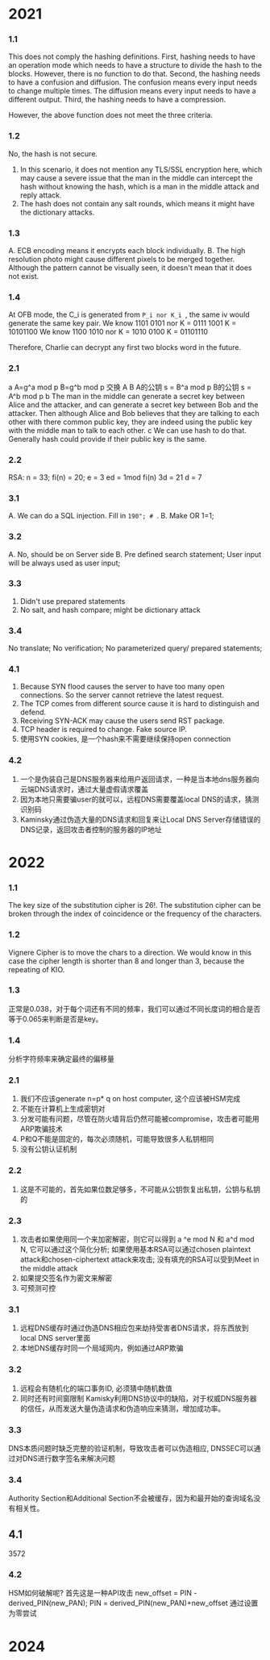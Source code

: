 # 2021
### 1.1 
This does not comply the hashing definitions. 
First, hashing needs to have an operation mode which needs to have a structure to divide the hash to the blocks. However, there is no function to do that. 
Second, the hashing needs to have a confusion and diffusion. The confusion means every input needs to change multiple times. The diffusion means every input needs to have a different output. 
Third, the hashing needs to have a compression. 

However, the above function does not meet the three criteria. 
### 1.2
No, the hash is not secure. 
1. In this scenario, it does not mention any TLS/SSL encryption here, which may cause a severe issue that the man in the middle can intercept the hash without knowing the hash, which is a man in the middle attack and reply attack. 
2. The hash does not contain any salt rounds, which means it might have the dictionary attacks. 
### 1.3 
A. ECB encoding means it encrypts each block individually. 
B. The high resolution photo might cause different pixels to be merged together. Although the pattern cannot be visually seen, it doesn't mean that it does not exist. 

### 1.4 
At OFB mode, the C_i is generated from `P_i nor K_i `, the same iv would generate the same key pair. 
We know 1101 0101 nor K = 0111 1001 
K = 10101100
We know 1100 1010 nor K = 1010 0100
K = 01101110

Therefore, Charlie can decrypt any first two blocks word in the future. 
### 2.1 
a
A=g^a mod p
B=g^b mod p
交换 A B
A的公钥 s = B^a mod p
B的公钥 s = A^b mod p
b
The man in the middle can generate a secret key between Alice and the attacker, and can generate a secret key between Bob and the attacker. Then although Alice and Bob believes that they are talking to each other with there common public key, they are indeed using the public key with the middle man to talk to each other. 
c
We can use hash to do that. Generally hash could provide if their public key is the same. 


### 2.2
RSA: n = 33; fi(n) = 20; e = 3
ed = 1mod fi(n)
3d = 21 d = 7

### 3.1
A. We can do a SQL injection. Fill in `190"; # `. 
B. Make OR 1=1; 
### 3.2
A. No, should be on Server side
B. Pre defined search statement; User input will be always used as user input; 
### 3.3
1. Didn't use prepared statements
2. No salt, and hash compare; might be dictionary attack
### 3.4
No translate; No verification; No parameterized query/ prepared statements; 
### 4.1 
1. Because SYN flood causes the server to have too many open connections. So the server cannot retrieve the latest request. 
2. The TCP comes from different source cause it is hard to distinguish and defend. 
3. Receiving SYN-ACK may cause the users send RST package. 
4. TCP header is required to change. Fake source IP. 
5. 使用SYN cookies, 是一个hash来不需要继续保持open connection
### 4.2
1. 一个是伪装自己是DNS服务器来给用户返回请求，一种是当本地dns服务器向云端DNS请求时，通过大量虚假请求覆盖
2. 因为本地只需要骗user的就可以，远程DNS需要覆盖local DNS的请求，猜测识别码
3. Kaminsky通过伪造大量的DNS请求和回复来让Local DNS Server存储错误的DNS记录，返回攻击者控制的服务器的IP地址
# 2022
### 1.1 

The key size of the substitution cipher is 26!. The substitution cipher can be broken through the index of coincidence or the frequency of the characters. 

### 1.2 
Vignere Cipher is to move the chars to a direction. We would know in this case the cipher length is shorter than 8 and longer than 3, because the repeating of KIO. 

### 1.3
正常是0.038，对于每个词还有不同的频率，我们可以通过不同长度词的相合是否等于0.065来判断是否是key。
### 1.4
分析字符频率来确定最终的偏移量

### 2.1
1. 我们不应该generate n=p* q on host computer, 这个应该被HSM完成
2. 不能在计算机上生成密钥对
3. 分发可能有问题，尽管在防火墙背后仍然可能被compromise，攻击者可能用ARP欺骗技术
4. P和Q不能是固定的，每次必须随机，可能导致很多人私钥相同
5. 没有公钥认证机制
### 2.2
1. 这是不可能的，首先如果位数足够多，不可能从公钥恢复出私钥，公钥与私钥的
### 2.3
1. 攻击者如果使用同一个来加密解密，则它可以得到
   a ^e mod N 和 a^d mod N, 它可以通过这个简化分析; 如果使用基本RSA可以通过chosen plaintext attack和chosen-ciphertext attack来攻击; 没有填充的RSA可以受到Meet in the middle attack
2. 如果提交签名作为密文来解密
3. 可预测可控
### 3.1
1. 远程DNS缓存时通过伪造DNS相应包来劫持受害者DNS请求，将东西放到local DNS server里面
2. 本地DNS缓存时同一个局域网内，例如通过ARP欺骗
### 3.2
1. 远程会有随机化的端口事务ID, 必须猜中随机数值
2. 同时还有时间窗限制
Kamisky利用DNS协议中的缺陷，对于权威DNS服务器的信任，从而发送大量伪造请求和伪造响应来猜测，增加成功率。
### 3.3 
DNS本质问题时缺乏完整的验证机制，导致攻击者可以伪造相应, DNSSEC可以通过对DNS进行数字签名来解决问题
### 3.4
Authority Section和Additional Section不会被缓存，因为和最开始的查询域名没有相关性。
## 4.1
3572
### 4.2
HSM如何破解呢? 
首先这是一种API攻击
new_offset = PIN - derived_PIN(new_PAN);
PIN = derived_PIN(new_PAN)+new_offset
通过设置为零尝试
# 2024
##